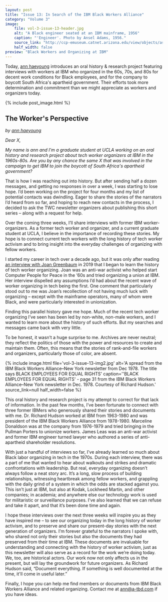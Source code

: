 ```yaml
---
layout: post
title: "Issue 13: In Search of the IBM Black Workers Alliance"
category: "Volume 3"
image:
    file: vol-3-issue-13-header.jpg
    alt: "A Black engineer seated at an IBM mainframe, 1956"
    caption: "'Engineer'. Photo by Ansel Adams, 1956."
    source_link: "http://ccp-emuseum.catnet.arizona.edu/view/objects/asitem/People@25/1826/displayDate-asc?t:state:flow=9fc7afb8-a563-4298-a4a2-0b34416ac5fe"
    half_width: false
preview: "Black Workers and Organizing at IBM"
---
```


Today, [ann haeyoung](https://a-tbd.com/) introduces an oral history & research project featuring interviews with workers at IBM who organized in the 60s, 70s, and 80s for decent work conditions for Black employees, and for the company to boycott South Africa's apartheid government. Their efforts took more determination and commitment than we might appreciate as workers and organizers today.

<!-- DO NOT remove the excerpt tag -->
<!--excerpt-->
<!-- remaining content goes below here -->

<!-- DO NOT remove the header image -->
{% include post_image.html %}

## The Worker's Perspective

_by [ann haeyoung](https://a-tbd.com/)_

_Dear X,_

_My name is ann and I’m a graduate student at UCLA working on an oral history and research project about tech worker organizers at IBM in the 1960s-80s. Are you by any chance the same X that was involved in the campaign to get IBM to join the boycott of South Africa's apartheid government?_

That is how I was reaching out into history. But after sending half a dozen messages, and getting no responses in over a week, I was starting to lose hope. I’d been working on the project for four months and my list of potential contacts was dwindling. Eager to share the stories of the narrators I’d heard from so far, and hoping to reach new contacts in the process, I decided to ask the TWC newsletter organizers about publishing this short series – along with a request for help.

Over the coming three weeks, I’ll share interviews with former IBM worker-organizers. As a former tech worker and organizer, and a current graduate student at UCLA, I believe in the importance of recording these stories. My hope is to connect current tech workers with the long history of tech worker activism and to bring insight into the everyday challenges of organizing with fellow workers.

I started my career in tech over a decade ago, but it was only after reading [an interview with Joan Greenbaum](https://logicmag.io/play/joan-greenbaum-on-the-early-days-of-tech-worker-organizing/) in 2019 that I began to learn the history of tech worker organizing. Joan was an anti-war activist who helped start Computer People for Peace in the ‘60s and tried organizing a union at IBM. Her interview dispelled any assumptions I’d had about the recent wave of worker organizing in tech being the first. One comment that particularly stood out to me was Joan’s recollection of not having much luck with organizing – except with the mainframe operators, many of whom were Black, and were particularly interested in unionization.

Finding this parallel history gave me hope. Much of the recent tech worker organizing I’ve seen has been led by non-white, non-male workers, and I wanted to learn more about the history of such efforts. But my searches and messages came back with very little.

To be honest, it wasn’t a huge surprise to me. Archives are never neutral; they reflect the politics of those with the power and resources to create and maintain them. Often, this means that the stories of rank-and-file workers and organizers, particularly those of color, are absent.

{% include image.html file='vol-3-issue-13-img2.jpg' alt='A spread from the IBM Black Workers Alliance–New York newsletter from Dec 1978. The title says BLACK EMPLOYEES FOR EQUAL RIGHTS' caption=''BLACK EMPLOYEES FOR EQUAL RIGHTS' - page 31 from the IBM Black Workers Alliance–New York newsletter in Dec. 1978. Courtesy of Richard Hudson.' source_link=null half_width=false %}

This oral history and research project is my attempt to correct for that lack of information. In the past few months, I’ve been fortunate to connect with three former IBMers who generously shared their stories and documents with me. Dr. Richard Hudson worked at IBM from 1963-1980 and was president of the IBM Black Workers Alliance from 1978-1980. Marceline Donaldson was at the company from 1976-1979 and tried bringing in the Pullman Porters to unionize workers. James Leas was an anti-war activist and former IBM engineer turned lawyer who authored a series of anti-apartheid shareholder resolutions.

With just a handful of interviews so far, I’ve already learned so much about Black labor organizing in tech in the 1970s. During each interview, there was a part of me that wanted to hear about walkouts and strikes and dramatic confrontations with leadership. But real, everyday organizing doesn’t always follow a neat story arc. It’s a long, slow process of building relationships, witnessing heartbreak among fellow workers, and grappling with the daily grind of a system in which the odds are stacked against you. This isn’t just at IBM, but also at Kodak, Lockheed Martin, and other companies; in academia; and anywhere else our technology work is used for militaristic or surveillance purposes. I’ve also learned that we can refuse and take it apart, and that it’s been done time and again.

I hope these interviews over the next three weeks will inspire you as they have inspired me – to see our organizing today in the long history of worker activism, and to preserve and share our present-day stories with the next generation of organizers. I’m forever grateful to the narrators I spoke with, who shared not only their stories but also the documents they had preserved from their time at IBM. These documents are invaluable for understanding and connecting with the history of worker activism, just as this newsletter will also serve as a record for the work we’re doing today. We, too, are historical actors. Our work now not only affects us in the present, but will lay the groundwork for future organizers. As Richard Hudson said, “Document everything. If something is well documented at the time, it'll come in useful later.”

Finally, I hope you can help me find members or documents from IBM Black Workers Alliance and related organizing. Contact me at [ann@a-tbd.com](mailto:ann@a-tbd.com) if you have ideas.

